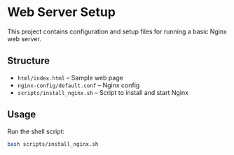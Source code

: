 # Web Server Setup

This project contains configuration and setup files for running a basic Nginx web server.

## Structure

- `html/index.html` – Sample web page
- `nginx-config/default.conf` – Nginx config
- `scripts/install_nginx.sh` – Script to install and start Nginx

## Usage

Run the shell script:
```bash
bash scripts/install_nginx.sh

